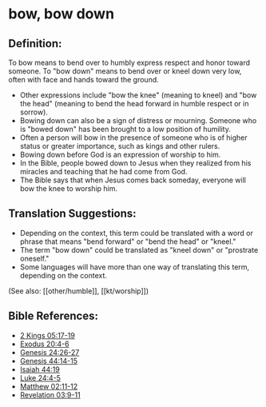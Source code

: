 # bow, bow down #

## Definition: ##

To bow means to bend over to humbly express respect and honor toward someone. To "bow down" means to bend over or kneel down very low, often with face and hands toward the ground.

* Other expressions include "bow the knee" (meaning to kneel) and "bow the head" (meaning to bend the head forward in humble respect or in sorrow).
* Bowing down can also be a sign of distress or mourning. Someone who is "bowed down" has been brought to a low position of humility.
* Often a person will bow in the presence of someone who is of higher status or greater importance, such as kings and other rulers.
* Bowing down before God is an expression of worship to him.
* In the Bible, people bowed down to Jesus when they realized from his miracles and teaching that he had come from God.
* The Bible says that when Jesus comes back someday, everyone will bow the knee to worship him.

## Translation Suggestions: ##

* Depending on the context, this term could be translated with a word or phrase that means "bend forward" or "bend the head" or "kneel."
* The term "bow down" could be translated as "kneel down" or "prostrate oneself."
* Some languages will have more than one way of translating this term, depending on the context.

(See also: [[other/humble]], [[kt/worship]])

## Bible References: ##

* [2 Kings 05:17-19](en/tn/2ki/help/05/17)
* [Exodus 20:4-6](en/tn/exo/help/20/04)
* [Genesis 24:26-27](en/tn/gen/help/24/26)
* [Genesis 44:14-15](en/tn/gen/help/44/14)
* [Isaiah 44:19](en/tn/isa/help/44/19)
* [Luke 24:4-5](en/tn/luk/help/24/04)
* [Matthew 02:11-12](en/tn/mat/help/02/11)
* [Revelation 03:9-11](en/tn/rev/help/03/09)
